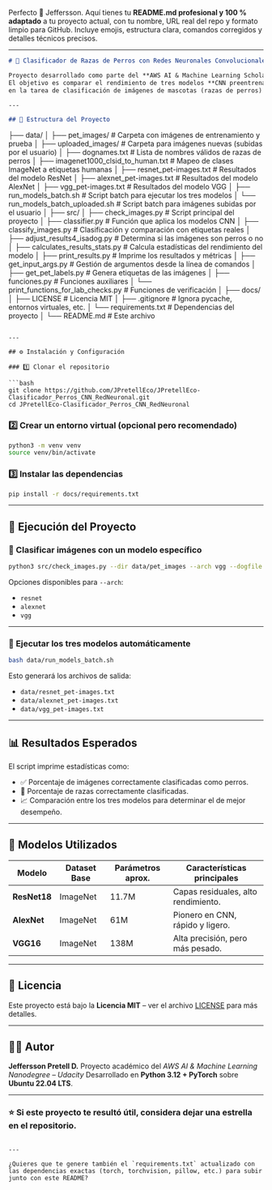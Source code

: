 Perfecto 💪 Jeffersson.
Aquí tienes tu **README.md profesional y 100 % adaptado** a tu proyecto actual, con tu nombre, URL real del repo y formato limpio para GitHub.
Incluye emojis, estructura clara, comandos corregidos y detalles técnicos precisos.

---

```markdown
# 🐶 Clasificador de Razas de Perros con Redes Neuronales Convolucionales (CNN)

Proyecto desarrollado como parte del **AWS AI & Machine Learning Scholarship Nanodegree – Udacity**.  
El objetivo es comparar el rendimiento de tres modelos **CNN preentrenados** (`ResNet18`, `AlexNet` y `VGG16`)  
en la tarea de clasificación de imágenes de mascotas (razas de perros) usando **PyTorch**.

---

## 📁 Estructura del Proyecto

```

├── data/
│   ├── pet_images/                     # Carpeta con imágenes de entrenamiento y prueba
│   ├── uploaded_images/                # Carpeta para imágenes nuevas (subidas por el usuario)
│   ├── dognames.txt                    # Lista de nombres válidos de razas de perros
│   ├── imagenet1000_clsid_to_human.txt # Mapeo de clases ImageNet a etiquetas humanas
│   ├── resnet_pet-images.txt           # Resultados del modelo ResNet
│   ├── alexnet_pet-images.txt          # Resultados del modelo AlexNet
│   ├── vgg_pet-images.txt              # Resultados del modelo VGG
│   ├── run_models_batch.sh             # Script batch para ejecutar los tres modelos
│   └── run_models_batch_uploaded.sh    # Script batch para imágenes subidas por el usuario
│
├── src/
│   ├── check_images.py                 # Script principal del proyecto
│   ├── classifier.py                   # Función que aplica los modelos CNN
│   ├── classify_images.py              # Clasificación y comparación con etiquetas reales
│   ├── adjust_results4_isadog.py       # Determina si las imágenes son perros o no
│   ├── calculates_results_stats.py     # Calcula estadísticas del rendimiento del modelo
│   ├── print_results.py                # Imprime los resultados y métricas
│   ├── get_input_args.py               # Gestión de argumentos desde la línea de comandos
│   ├── get_pet_labels.py               # Genera etiquetas de las imágenes
│   ├── funciones.py                    # Funciones auxiliares
│   └── print_functions_for_lab_checks.py # Funciones de verificación
│
├── docs/
│   ├── LICENSE                         # Licencia MIT
│   ├── .gitignore                      # Ignora pycache, entornos virtuales, etc.
│   └── requirements.txt                # Dependencias del proyecto
│
└── README.md                           # Este archivo

````

---

## ⚙️ Instalación y Configuración

### 1️⃣ Clonar el repositorio

```bash
git clone https://github.com/JPretellEco/JPretellEco-Clasificador_Perros_CNN_RedNeuronal.git
cd JPretellEco-Clasificador_Perros_CNN_RedNeuronal
````

### 2️⃣ Crear un entorno virtual (opcional pero recomendado)

```bash
python3 -m venv venv
source venv/bin/activate
```

### 3️⃣ Instalar las dependencias

```bash
pip install -r docs/requirements.txt
```

---

## 🚀 Ejecución del Proyecto

### 🔹 Clasificar imágenes con un modelo específico

```bash
python3 src/check_images.py --dir data/pet_images --arch vgg --dogfile data/dognames.txt
```

Opciones disponibles para `--arch`:

* `resnet`
* `alexnet`
* `vgg`

---

### 🔹 Ejecutar los tres modelos automáticamente

```bash
bash data/run_models_batch.sh
```

Esto generará los archivos de salida:

* `data/resnet_pet-images.txt`
* `data/alexnet_pet-images.txt`
* `data/vgg_pet-images.txt`

---

## 📊 Resultados Esperados

El script imprime estadísticas como:

* ✅ Porcentaje de imágenes correctamente clasificadas como perros.
* 🐾 Porcentaje de razas correctamente clasificadas.
* 📈 Comparación entre los tres modelos para determinar el de mejor desempeño.

---

## 🧠 Modelos Utilizados

| Modelo       | Dataset Base | Parámetros aprox. | Características principales         |
| ------------ | ------------ | ----------------- | ----------------------------------- |
| **ResNet18** | ImageNet     | 11.7M             | Capas residuales, alto rendimiento. |
| **AlexNet**  | ImageNet     | 61M               | Pionero en CNN, rápido y ligero.    |
| **VGG16**    | ImageNet     | 138M              | Alta precisión, pero más pesado.    |

---

## 🧾 Licencia

Este proyecto está bajo la **Licencia MIT** – ver el archivo [LICENSE](docs/LICENSE) para más detalles.

---

## 👨‍💻 Autor

**Jeffersson Pretell D.**
Proyecto académico del *AWS AI & Machine Learning Nanodegree – Udacity*
Desarrollado en **Python 3.12 + PyTorch** sobre **Ubuntu 22.04 LTS**.

---

### ⭐ Si este proyecto te resultó útil, considera dejar una estrella en el repositorio.

```

---

¿Quieres que te genere también el `requirements.txt` actualizado con las dependencias exactas (torch, torchvision, pillow, etc.) para subir junto con este README?
```
